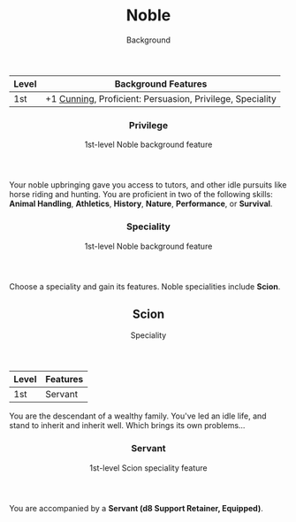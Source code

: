 <header>

# Noble

<p class="subheading">Background</p>

</header>

| Level             | Background Features    |
| ----------------- | - |
| 1st               | +1 [Cunning](pages/characters/attributes.md?id=cunning), Proficient: Persuasion, Privilege, Speciality |

<header>

### Privilege

<p class="subheading">1st-level Noble background feature</p>

</header>

Your noble upbringing gave you access to tutors, and other idle pursuits like horse riding and hunting. You are proficient in two of the following skills: **Animal Handling**, **Athletics**, **History**, **Nature**, **Performance**, or **Survival**.

<header>

### Speciality

<p class="subheading">1st-level Noble background feature</p>

</header>

Choose a speciality and gain its features. Noble specialities include **Scion**.

<header>

## Scion

<p class="subheading">Speciality</p>

</header>

| Level             | Features    |
| ----------------- | - |
| 1st               | Servant |

You are the descendant of a wealthy family. You've led an idle life, and stand to inherit and inherit well. Which brings its own problems...

<header>

### Servant

<p class="subheading">1st-level Scion speciality feature</p>

</header>

You are accompanied by a **Servant (d8 Support Retainer, Equipped)**.
